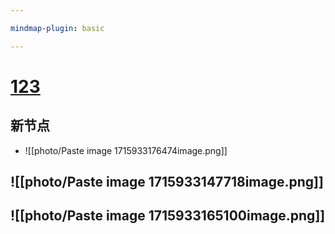 ```yaml
---

mindmap-plugin: basic

---
```


# [123](123.pdf)

## 新节点
- ![[photo/Paste image 1715933176474image.png]]

## ![[photo/Paste image 1715933147718image.png]]

## ![[photo/Paste image 1715933165100image.png]]